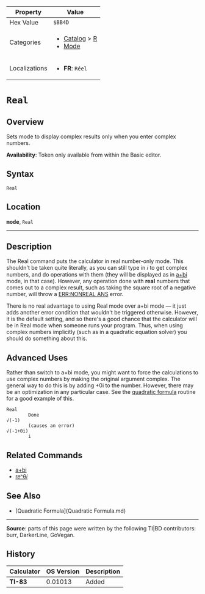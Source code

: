 | Property      | Value |
|---------------|-------|
| Hex Value     | `$BB4D`|
| Categories    | <ul><li>[Catalog](<../categories/Catalog.md>) > [R](<../categories/Catalog.md#R>)</li><li>[Mode](<../categories/Mode.md>)</li></ul> |
| Localizations | <ul><li><b>FR</b>: `Réel`</li></ul> |

# `Real`

## Overview
Sets mode to display complex results only when you enter complex numbers.


<b>Availability</b>: Token only available from within the Basic editor.

## Syntax
`Real`

## Location
<tt><kbd><b>mode</b></kbd></tt>, `Real`
<hr>

## Description

The Real command puts the calculator in real number-only mode. This shouldn't be taken quite literally, as you can still type in 𝑖 to get complex numbers, and do operations with them (they will be displayed as in [a+bi](a-bi) mode, in that case). However, any operation done with **real** numbers that comes out to a complex result, such as taking the square root of a negative number, will throw a [ERR:NONREAL ANS](errors#nonrealans) error.

There is no real advantage to using Real mode over a+bi mode — it just adds another error condition that wouldn't be triggered otherwise. However, it is the default setting, and so there's a good chance that the calculator will be in Real mode when someone runs your program. Thus, when using complex numbers implicitly (such as in a quadratic equation solver) you should do something about this.

## Advanced Uses

Rather than switch to a+bi mode, you might want to force the calculations to use complex numbers by making the original argument complex. The general way to do this is by adding +0i to the number. However, there may be an optimization in any particular case. See the [quadratic formula](quadratic-formula) routine for a good example of this.

```ti-basic
Real
        Done
√(-1)    
        (causes an error)
√(-1+0i)        
        i
```

## Related Commands

*   [a+bi](a+bi.md)
*   [r𝑒^θ𝑖](r𝑒^θ𝑖.md)

## See Also

*   [Quadratic Formula](Quadratic Formula.md)

* * *

**Source**: parts of this page were written by the following TI|BD contributors: burr, DarkerLine, GoVegan.

## History
| Calculator | OS Version | Description |
|------------|------------|-------------|
| <b>TI-83</b> | 0.01013 | Added |


